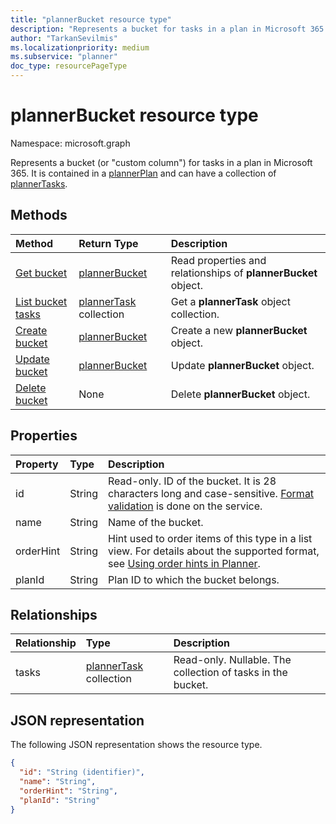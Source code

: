 ```yaml
---
title: "plannerBucket resource type"
description: "Represents a bucket for tasks in a plan in Microsoft 365."
author: "TarkanSevilmis"
ms.localizationpriority: medium
ms.subservice: "planner"
doc_type: resourcePageType
---
```


# plannerBucket resource type

Namespace: microsoft.graph

Represents a bucket (or "custom column") for tasks in a plan in Microsoft 365. It is contained in a [plannerPlan](plannerplan.md) and can have a collection of [plannerTasks](plannertask.md).


## Methods

| Method		   | Return Type	|Description|
|:---------------|:--------|:----------|
|[Get bucket](../api/plannerbucket-get.md) | [plannerBucket](plannerbucket.md) |Read properties and relationships of **plannerBucket** object.|
|[List bucket tasks](../api/plannerbucket-list-tasks.md) |[plannerTask](plannertask.md) collection| Get a **plannerTask** object collection.|
|[Create bucket](../api/planner-post-buckets.md) | [plannerBucket](plannerbucket.md)	| Create a new **plannerBucket** object. |
|[Update bucket](../api/plannerbucket-update.md) | [plannerBucket](plannerbucket.md)	|Update **plannerBucket** object. |
|[Delete bucket](../api/plannerbucket-delete.md) | None |Delete **plannerBucket** object. |

## Properties
| Property	   | Type	|Description|
|:---------------|:--------|:----------|
|id|String| Read-only. ID of the bucket. It is 28 characters long and case-sensitive. [Format validation](planner-identifiers-disclaimer.md) is done on the service.|
|name|String|Name of the bucket.|
|orderHint|String|Hint used to order items of this type in a list view. For details about the supported format, see [Using order hints in Planner](../resources/planner-order-hint-format.md).|
|planId|String|Plan ID to which the bucket belongs.|

## Relationships
| Relationship | Type	|Description|
|:---------------|:--------|:----------|
|tasks|[plannerTask](plannertask.md) collection| Read-only. Nullable. The collection of tasks in the bucket.|

## JSON representation
The following JSON representation shows the resource type.

<!-- {
  "blockType": "resource",
  "baseType": "microsoft.graph.entity",
  "optionalProperties": [

  ],
  "@odata.type": "microsoft.graph.plannerBucket"
}-->

```json
{
  "id": "String (identifier)",
  "name": "String",
  "orderHint": "String",
  "planId": "String"
}
```

<!-- uuid: 8fcb5dbc-d5aa-4681-8e31-b001d5168d79
2015-10-25 14:57:30 UTC -->
<!-- {
  "type": "#page.annotation",
  "description": "plannerBucket resource",
  "keywords": "",
  "section": "documentation",
  "tocPath": ""
}-->

